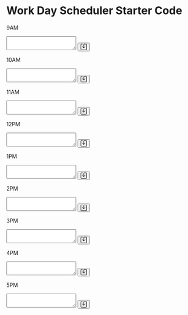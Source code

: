 # Work Day Scheduler Starter Code


<div class="row">
        <div class="col">
          <p class="time">9AM</p>
        </div>
        <div class="col-11">
          <div class="input-group ">
            <textarea type="text" id="9" class="form-control" aria-describedby="button-addon2"></textarea>
            <button class="btn btn-info" type="button"><svg xmlns="http://www.w3.org/2000/svg" width="16" height="16" fill="currentColor" class="bi bi-save" viewBox="0 0 16 16">
              <path d="M2 1a1 1 0 0 0-1 1v12a1 1 0 0 0 1 1h12a1 1 0 0 0 1-1V2a1 1 0 0 0-1-1H9.5a1 1 0 0 0-1 1v7.293l2.646-2.647a.5.5 0 0 1 .708.708l-3.5 3.5a.5.5 0 0 1-.708 0l-3.5-3.5a.5.5 0 1 1 .708-.708L7.5 9.293V2a2 2 0 0 1 2-2H14a2 2 0 0 1 2 2v12a2 2 0 0 1-2 2H2a2 2 0 0 1-2-2V2a2 2 0 0 1 2-2h2.5a.5.5 0 0 1 0 1H2z"/>
            </svg></button>
          </div>
        </div>
      </div>
      <div class="row ">
        <div class="col">
          <p class="time">10AM</p>
        </div>
        <div class="col-11">
          <div class="input-group ">
            <textarea type="text" id="10" class="form-control" aria-describedby="button-addon2"></textarea>
            <button class="btn btn-info" type="button"><svg xmlns="http://www.w3.org/2000/svg" width="16" height="16" fill="currentColor" class="bi bi-save" viewBox="0 0 16 16">
              <path d="M2 1a1 1 0 0 0-1 1v12a1 1 0 0 0 1 1h12a1 1 0 0 0 1-1V2a1 1 0 0 0-1-1H9.5a1 1 0 0 0-1 1v7.293l2.646-2.647a.5.5 0 0 1 .708.708l-3.5 3.5a.5.5 0 0 1-.708 0l-3.5-3.5a.5.5 0 1 1 .708-.708L7.5 9.293V2a2 2 0 0 1 2-2H14a2 2 0 0 1 2 2v12a2 2 0 0 1-2 2H2a2 2 0 0 1-2-2V2a2 2 0 0 1 2-2h2.5a.5.5 0 0 1 0 1H2z"/>
            </svg></button>
          </div>
        </div>
      </div>
      <div class="row" >
        <div class="col">
          <p class="time">11AM</p>
        </div>
        <div class="col-11">
          <div class="input-group ">
            <textarea type="text" id="11" class="form-control" aria-describedby="button-addon2"></textarea>
            <button class="btn btn-info" type="button"><svg xmlns="http://www.w3.org/2000/svg" width="16" height="16" fill="currentColor" class="bi bi-save" viewBox="0 0 16 16">
              <path d="M2 1a1 1 0 0 0-1 1v12a1 1 0 0 0 1 1h12a1 1 0 0 0 1-1V2a1 1 0 0 0-1-1H9.5a1 1 0 0 0-1 1v7.293l2.646-2.647a.5.5 0 0 1 .708.708l-3.5 3.5a.5.5 0 0 1-.708 0l-3.5-3.5a.5.5 0 1 1 .708-.708L7.5 9.293V2a2 2 0 0 1 2-2H14a2 2 0 0 1 2 2v12a2 2 0 0 1-2 2H2a2 2 0 0 1-2-2V2a2 2 0 0 1 2-2h2.5a.5.5 0 0 1 0 1H2z"/>
            </svg></button>
          </div>
        </div>
      </div>  
      <div class="row">
        <div class="col">
          <p class="time">12PM</p>
        </div>
        <div class="col-11">
          <div class="input-group ">
            <textarea type="text" id="12" class="form-control" aria-describedby="button-addon2"></textarea>
            <button class="btn btn-info" type="button"><svg xmlns="http://www.w3.org/2000/svg" width="16" height="16" fill="currentColor" class="bi bi-save" viewBox="0 0 16 16">
              <path d="M2 1a1 1 0 0 0-1 1v12a1 1 0 0 0 1 1h12a1 1 0 0 0 1-1V2a1 1 0 0 0-1-1H9.5a1 1 0 0 0-1 1v7.293l2.646-2.647a.5.5 0 0 1 .708.708l-3.5 3.5a.5.5 0 0 1-.708 0l-3.5-3.5a.5.5 0 1 1 .708-.708L7.5 9.293V2a2 2 0 0 1 2-2H14a2 2 0 0 1 2 2v12a2 2 0 0 1-2 2H2a2 2 0 0 1-2-2V2a2 2 0 0 1 2-2h2.5a.5.5 0 0 1 0 1H2z"/>
            </svg></button>
          </div>
        </div>
      </div>
      <div class="row">
        <div class="col">
          <p class="time">1PM</p>
        </div>
        <div class="col-11">
          <div class="input-group ">
            <textarea type="text" id="13" class="form-control" aria-describedby="button-addon2"></textarea>
            <button class="btn btn-info" type="button"><svg xmlns="http://www.w3.org/2000/svg" width="16" height="16" fill="currentColor" class="bi bi-save" viewBox="0 0 16 16">
              <path d="M2 1a1 1 0 0 0-1 1v12a1 1 0 0 0 1 1h12a1 1 0 0 0 1-1V2a1 1 0 0 0-1-1H9.5a1 1 0 0 0-1 1v7.293l2.646-2.647a.5.5 0 0 1 .708.708l-3.5 3.5a.5.5 0 0 1-.708 0l-3.5-3.5a.5.5 0 1 1 .708-.708L7.5 9.293V2a2 2 0 0 1 2-2H14a2 2 0 0 1 2 2v12a2 2 0 0 1-2 2H2a2 2 0 0 1-2-2V2a2 2 0 0 1 2-2h2.5a.5.5 0 0 1 0 1H2z"/>
            </svg></button>
          </div>
        </div>
      </div>
      <div class="row">
        <div class="col">
          <p class="time">2PM</p>
        </div>
        <div class="col-11">
          <div class="input-group ">
            <textarea type="text" id="14" class="form-control" aria-describedby="button-addon2"></textarea>
            <button class="btn btn-info" type="button"><svg xmlns="http://www.w3.org/2000/svg" width="16" height="16" fill="currentColor" class="bi bi-save" viewBox="0 0 16 16">
              <path d="M2 1a1 1 0 0 0-1 1v12a1 1 0 0 0 1 1h12a1 1 0 0 0 1-1V2a1 1 0 0 0-1-1H9.5a1 1 0 0 0-1 1v7.293l2.646-2.647a.5.5 0 0 1 .708.708l-3.5 3.5a.5.5 0 0 1-.708 0l-3.5-3.5a.5.5 0 1 1 .708-.708L7.5 9.293V2a2 2 0 0 1 2-2H14a2 2 0 0 1 2 2v12a2 2 0 0 1-2 2H2a2 2 0 0 1-2-2V2a2 2 0 0 1 2-2h2.5a.5.5 0 0 1 0 1H2z"/>
            </svg></button>
          </div>
        </div>
      </div>
      <div class="row">
        <div class="col">
          <p class="time">3PM</p>
        </div>
        <div class="col-11">
          <div class="input-group ">
            <textarea type="text" id="15" class="form-control" aria-describedby="button-addon2"></textarea>
            <button class="btn btn-info" type="button"><svg xmlns="http://www.w3.org/2000/svg" width="16" height="16" fill="currentColor" class="bi bi-save" viewBox="0 0 16 16">
              <path d="M2 1a1 1 0 0 0-1 1v12a1 1 0 0 0 1 1h12a1 1 0 0 0 1-1V2a1 1 0 0 0-1-1H9.5a1 1 0 0 0-1 1v7.293l2.646-2.647a.5.5 0 0 1 .708.708l-3.5 3.5a.5.5 0 0 1-.708 0l-3.5-3.5a.5.5 0 1 1 .708-.708L7.5 9.293V2a2 2 0 0 1 2-2H14a2 2 0 0 1 2 2v12a2 2 0 0 1-2 2H2a2 2 0 0 1-2-2V2a2 2 0 0 1 2-2h2.5a.5.5 0 0 1 0 1H2z"/>
            </svg></button>
          </div>
        </div>
      </div>
      <div class="row">
        <div class="col">
          <p class="time">4PM</p>
        </div>
        <div class="col-11">
          <div class="input-group ">
            <textarea type="text" id="16" class="form-control" aria-describedby="button-addon2"></textarea>
            <button class="btn btn-info" type="button"><svg xmlns="http://www.w3.org/2000/svg" width="16" height="16" fill="currentColor" class="bi bi-save" viewBox="0 0 16 16">
              <path d="M2 1a1 1 0 0 0-1 1v12a1 1 0 0 0 1 1h12a1 1 0 0 0 1-1V2a1 1 0 0 0-1-1H9.5a1 1 0 0 0-1 1v7.293l2.646-2.647a.5.5 0 0 1 .708.708l-3.5 3.5a.5.5 0 0 1-.708 0l-3.5-3.5a.5.5 0 1 1 .708-.708L7.5 9.293V2a2 2 0 0 1 2-2H14a2 2 0 0 1 2 2v12a2 2 0 0 1-2 2H2a2 2 0 0 1-2-2V2a2 2 0 0 1 2-2h2.5a.5.5 0 0 1 0 1H2z"/>
            </svg></button>
          </div>
        </div>
      </div>
      <div class="row">
        <div class="col">
          <p class="time">5PM</p>
        </div>
        <div class="col-11">
          <div class="input-group ">
            <textarea type="text" id="17" class="form-control" aria-describedby="button-addon2"></textarea>
            <button class="btn btn-info" type="button"><svg xmlns="http://www.w3.org/2000/svg" width="16" height="16" fill="currentColor" class="bi bi-save" viewBox="0 0 16 16">
              <path d="M2 1a1 1 0 0 0-1 1v12a1 1 0 0 0 1 1h12a1 1 0 0 0 1-1V2a1 1 0 0 0-1-1H9.5a1 1 0 0 0-1 1v7.293l2.646-2.647a.5.5 0 0 1 .708.708l-3.5 3.5a.5.5 0 0 1-.708 0l-3.5-3.5a.5.5 0 1 1 .708-.708L7.5 9.293V2a2 2 0 0 1 2-2H14a2 2 0 0 1 2 2v12a2 2 0 0 1-2 2H2a2 2 0 0 1-2-2V2a2 2 0 0 1 2-2h2.5a.5.5 0 0 1 0 1H2z"/>
            </svg></button>
          </div>
        </div>
      </div>